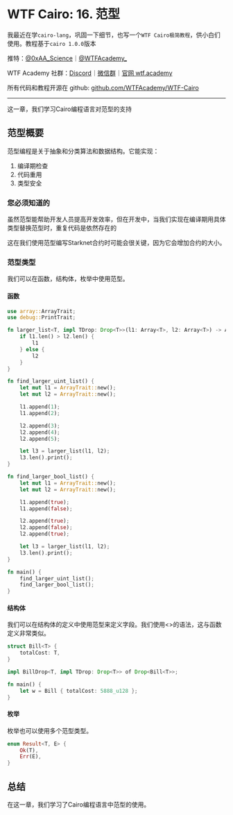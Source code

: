 # WTF Cairo: 16. 范型

我最近在学`cairo-lang`，巩固一下细节，也写一个`WTF Cairo极简教程`，供小白们使用。教程基于`cairo 1.0.0`版本

推特：[@0xAA_Science](https://twitter.com/0xAA_Science)｜[@WTFAcademy_](https://twitter.com/WTFAcademy_)

WTF Academy 社群：[Discord](https://discord.wtf.academy)｜[微信群](https://docs.google.com/forms/d/e/1FAIpQLSe4KGT8Sh6sJ7hedQRuIYirOoZK_85miz3dw7vA1-YjodgJ-A/viewform?usp=sf_link)｜[官网 wtf.academy](https://wtf.academy)

所有代码和教程开源在 github: [github.com/WTFAcademy/WTF-Cairo](https://github.com/WTFAcademy/WTF-Cairo)

---

这一章，我们学习Cairo编程语言对范型的支持

## 范型概要

范型编程是关于抽象和分类算法和数据结构。它能实现：
1. 编译期检查
2. 代码重用
3. 类型安全

### 您必须知道的

虽然范型能帮助开发人员提高开发效率，但在开发中，当我们实现在编译期用具体类型替换范型时，重复代码是依然存在的

这在我们使用范型编写Starknet合约时可能会很关键，因为它会增加合约的大小。

### 范型类型

我们可以在函数，结构体，枚举中使用范型。

#### 函数

```rust
use array::ArrayTrait;
use debug::PrintTrait;

fn larger_list<T, impl TDrop: Drop<T>>(l1: Array<T>, l2: Array<T>) -> Array<T> {
    if l1.len() > l2.len() {
        l1
    } else {
        l2
    }
}

fn find_larger_uint_list() {
    let mut l1 = ArrayTrait::new();
    let mut l2 = ArrayTrait::new();

    l1.append(1);
    l1.append(2);

    l2.append(3);
    l2.append(4);
    l2.append(5);

    let l3 = larger_list(l1, l2);
    l3.len().print();
}

fn find_larger_bool_list() {
    let mut l1 = ArrayTrait::new();
    let mut l2 = ArrayTrait::new();

    l1.append(true);
    l1.append(false);

    l2.append(true);
    l2.append(false);
    l2.append(true);

    let l3 = larger_list(l1, l2);
    l3.len().print();
}

fn main() {
    find_larger_uint_list();
    find_larger_bool_list();
}
```

#### 结构体

我们可以在结构体的定义中使用范型来定义字段。我们使用<>的语法，这与函数定义非常类似。

```rust
struct Bill<T> {
    totalCost: T,
}

impl BillDrop<T, impl TDrop: Drop<T>> of Drop<Bill<T>>;

fn main() {
    let w = Bill { totalCost: 5888_u128 };
}
```

#### 枚举

枚举也可以使用多个范型类型。

```rust
enum Result<T, E> {
    Ok(T),
    Err(E),
}
```

## 总结

在这一章，我们学习了Cairo编程语言中范型的使用。